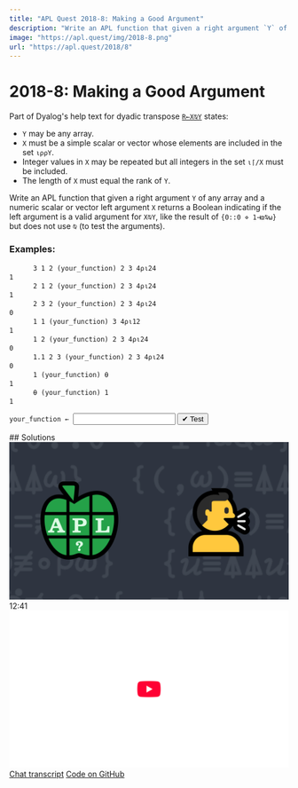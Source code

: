 ```yaml
---
title: "APL Quest 2018-8: Making a Good Argument"
description: "Write an APL function that given a right argument `Y` of any array and a numeric scalar or vector left argument `X` returns a Boolean indicating if the left argument is a valid argument for `X⍉Y`, like the result of `{0::0 ⋄ 1⊣⍺⍉⍵}` but does not use `⍉` (to test the arguments)."
image: "https://apl.quest/img/2018-8.png"
url: "https://apl.quest/2018/8"
---
```


# <span class=s>2018-</span>8: Making a Good Argument

Part of Dyalog's help text for dyadic transpose [`R←X⍉Y`](http://help.dyalog.com/latest/#Language/Primitive%20Functions/Transpose%20Dyadic.htm) states:
- `Y` may be any array.
- `X` must be a simple scalar or vector whose elements are included in the set `⍳⍴⍴Y`.
- Integer values in `X` may be repeated but all integers in the set `⍳⌈/X` must be included.
- The length of `X` must equal the rank of `Y`. 

Write an APL function that given a right argument `Y` of any array and a numeric scalar or vector left argument `X` returns a Boolean indicating if the left argument is a valid argument for `X⍉Y`, like the result of `{0::0 ⋄ 1⊣⍺⍉⍵}` but does not use `⍉` (to test the arguments).

### Examples:

```APL
      3 1 2 (your_function) 2 3 4⍴⍳24
1
      2 1 2 (your_function) 2 3 4⍴⍳24
1
      2 3 2 (your_function) 2 3 4⍴⍳24
0
      1 1 (your_function) 3 4⍴⍳12
1
      1 2 (your_function) 2 3 4⍴⍳24
0
      1.1 2 3 (your_function) 2 3 4⍴⍳24
0
      1 (your_function) ⍬
1
      ⍬ (your_function) 1
1
```
<div class="pdiv">
  <code onclick="p_Input.focus()">your_function ← </code><input id="p_Input" autocomplete="off" spellcheck="false" oninput="this.parentElement.querySelector`button`.disabled=false;localStorage.setItem(window.location.pathname,this.value)" onkeypress="subm(event)">
  <button onclick="alert$.next`Testing…`;submitSolution`p`" class="md-button md-button--primary">&#x2714; Test</button>
</div>
<blockquote id="p_Output"></blockquote>
## Solutions
<div onclick="play(this)" title="Video on YouTube" class="yt">
<img alt="Video Thumbnail" src="../../img/2018-8.png">
<time>12:41</time>
<img alt="YouTube" src="../../img/yt-big.png">
</div>
<a href="https://chat.stackexchange.com/transcript/52405?m=63151714#63151714" target="_blank" class="md-button md-button--primary">Chat transcript</a>
<a href="https://github.com/abrudz/apl_quest/tree/main/2018/8.apl" target="_blank" class="md-button md-button--primary right">Code on GitHub</a>

<script>
    testCases={"a":[["3 1 2","2 3 4⍴⍳24"],["2 1 2"," 2 3 4⍴⍳24"],["2 3 2"," 2 3 4⍴⍳24"],["?3 3 3"," 2 3 4⍴⍳24"],["1 1","3 4⍴⍳12"],["1 2"," 2 3 4⍴⍳24"],["1.1 2 3"," 2 3 4⍴⍳24"]],"b":[["1","⍬"],["⍬","1"],["1 2 3 4","2 3 4 5⍴⍳120"],["(?4) ⍴⍳4","((?4) ⍴3)⍴⍳27"],["0 0 0","2 3 4⍴⍳24"]],"f":"{0::0 ⋄ 1⊣⍺⍉⍵}","p":"1∘/","x":"⍉⎕"}
    p_Input.value=localStorage.getItem(window.location.pathname)
    play=e=>e.outerHTML=`<iframe src="https://www.youtube.com/embed/F72metQNXAU?list=PLYKQVqyrAEj9wDIUyLDGtDAFTKY38BUMN&autoplay=1" title="<span class=s>2018-</span>8: Making a Good Argument (APL Quest 2018-8)" frameborder="0" allow="accelerometer; autoplay; clipboard-write; encrypted-media; gyroscope; picture-in-picture; web-share" referrerpolicy="strict-origin-when-cross-origin" allowfullscreen></iframe>`
</script>
